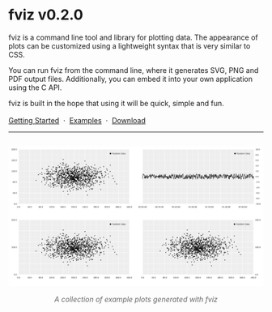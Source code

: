 # fviz v0.2.0

fviz is a command line tool and library for plotting data. The appearance of
plots can be customized using a lightweight syntax that is very similar to CSS.

You can run fviz from the command line, where it generates SVG, PNG and PDF output
files. Additionally, you can embed it into your own application using the C API.

fviz is built in the hope that using it will be quick, simple and fun.

<div style="margin-top: 1.2em;">
  <a href="/documentation/getting-started" style="">Getting Started</a>
  <span style="margin: 0 .3em">·</span>
  <a href="/examples">Examples</a>
  <span style="margin: 0 .3em">·</span>
  <a href="/download">Download</a>
</div>

---

<p align="center">
  <img src="/examples/other/demo2.svg" style="margin-top: 1em; margin-bottom: 1em;">
  <span style="font-style: italic; color: #666;">A collection of example plots generated with fviz</span>
</p>


